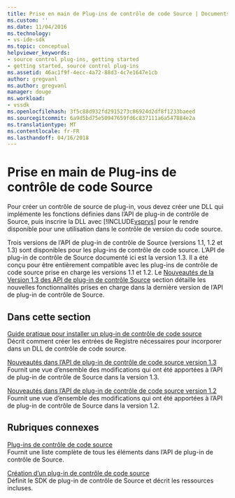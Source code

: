 ```yaml
---
title: Prise en main de Plug-ins de contrôle de code Source | Documents Microsoft
ms.custom: ''
ms.date: 11/04/2016
ms.technology:
- vs-ide-sdk
ms.topic: conceptual
helpviewer_keywords:
- source control plug-ins, getting started
- getting started, source control plug-ins
ms.assetid: 46ac1f9f-4ecc-4a72-88d3-4c7e1647e1cb
author: gregvanl
ms.author: gregvanl
manager: douge
ms.workload:
- vssdk
ms.openlocfilehash: 3f5c88d932fd2915273c86924d2df8f1233baeed
ms.sourcegitcommit: 6a9d5bd75e50947659fd6c837111a6a547884e2a
ms.translationtype: MT
ms.contentlocale: fr-FR
ms.lasthandoff: 04/16/2018
---
```

# <a name="getting-started-with-source-control-plug-ins"></a>Prise en main de Plug-ins de contrôle de code Source
Pour créer un contrôle de source de plug-in, vous devez créer une DLL qui implémente les fonctions définies dans l’API de plug-in de contrôle de Source, puis inscrire la DLL avec [!INCLUDE[vsprvs](../../code-quality/includes/vsprvs_md.md)] pour le rendre disponible pour une utilisation dans le contrôle de version du code source.  
  
 Trois versions de l’API de plug-in de contrôle de Source (versions 1.1, 1.2 et 1.3) sont disponibles pour les plug-ins de contrôle de code source. L’API de plug-in de contrôle de Source documenté ici est la version 1.3. Il a été conçu pour être entièrement compatible avec les plug-ins de contrôle de code source prise en charge les versions 1.1 et 1.2. Le [Nouveautés de la Version 1.3 des API de plug-in de contrôle Source](../../extensibility/internals/what-s-new-in-the-source-control-plug-in-api-version-1-3.md) section détaille les nouvelles fonctionnalités prises en charge dans la dernière version de l’API de plug-in de contrôle de Source.  
  
## <a name="in-this-section"></a>Dans cette section  
 [Guide pratique pour installer un plug-in de contrôle de code source](../../extensibility/internals/how-to-install-a-source-control-plug-in.md)  
 Décrit comment créer les entrées de Registre nécessaires pour incorporer dans un DLL de contrôle de code source.  
  
 [Nouveautés dans l’API de plug-in de contrôle de code source version 1.3](../../extensibility/internals/what-s-new-in-the-source-control-plug-in-api-version-1-3.md)  
 Fournit une vue d’ensemble des modifications qui ont été apportées à l’API de plug-in de contrôle de Source dans la version 1.3.  
  
 [Nouveautés dans l’API de plug-in de contrôle de code source version 1.2](../../extensibility/internals/what-s-new-in-the-source-control-plug-in-api-version-1-2.md)  
 Fournit une vue d’ensemble des modifications qui ont été apportées à l’API de plug-in de contrôle de Source dans la version 1.2.  
  
## <a name="related-sections"></a>Rubriques connexes  
 [Plug-ins de contrôle de code source](../../extensibility/source-control-plug-ins.md)  
 Fournit une liste complète de tous les éléments dans l’API de plug-in de contrôle de Source.  
  
 [Création d’un plug-in de contrôle de code source](../../extensibility/internals/creating-a-source-control-plug-in.md)  
 Définit le SDK de plug-in de contrôle de Source et décrit les ressources incluses.